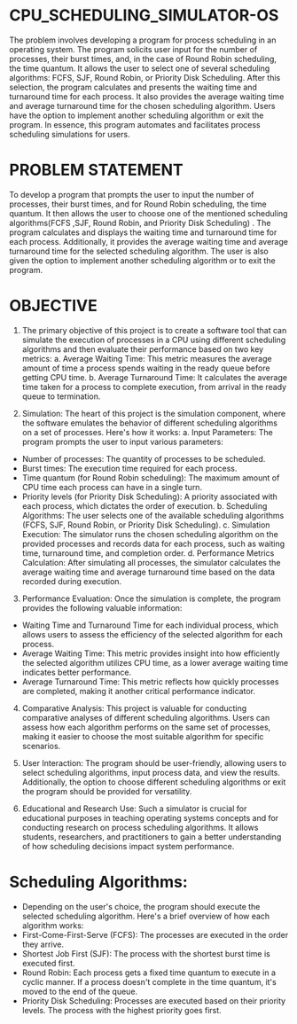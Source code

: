 # CPU_SCHEDULING_SIMULATOR-OS
The problem involves developing a program for process scheduling in an operating system. The program solicits user input for the number of processes, their burst times, and, in the case of Round Robin scheduling, the time quantum. It allows the user to select one of several scheduling algorithms: FCFS, SJF, Round Robin, or Priority Disk Scheduling. After this selection, the program calculates and presents the waiting time and turnaround time for each process. It also provides the average waiting time and average turnaround time for the chosen scheduling algorithm. Users have the option to implement another scheduling algorithm or exit the program. In essence, this program automates and facilitates process scheduling simulations for users.

# PROBLEM STATEMENT
To develop a program that prompts the user to input the number of processes, their burst times, and for Round Robin scheduling, the time quantum. It then allows the user to choose one of the mentioned scheduling algorithms(FCFS ,SJF, Round Robin, and Priority Disk Scheduling) . The program calculates and displays the waiting time and turnaround time for each process. Additionally, it provides the average waiting time and average turnaround time for the selected scheduling algorithm. The user is also given the option to implement another scheduling algorithm or to exit the program.

# OBJECTIVE
1. The primary objective of this project is to create a software tool that can simulate the execution of processes in a CPU using different scheduling algorithms and then evaluate their performance based on two key metrics:
a. Average Waiting Time: This metric measures the average amount of time a process spends waiting in the ready queue before getting CPU time.
b. Average Turnaround Time: It calculates the average time taken for a process to complete execution, from arrival in the ready queue to termination.

2. Simulation:
The heart of this project is the simulation component, where the software emulates the behavior of different scheduling algorithms on a set of processes. Here's how it works:
a. Input Parameters: The program prompts the user to input various parameters:
- Number of processes: The quantity of processes to be scheduled.
- Burst times: The execution time required for each process.
- Time quantum (for Round Robin scheduling): The maximum amount of CPU time each process can have in a single turn.
- Priority levels (for Priority Disk Scheduling): A priority associated with each process, which dictates the order of execution.
b. Scheduling Algorithms: The user selects one of the available scheduling algorithms (FCFS, SJF, Round Robin, or Priority Disk Scheduling).
c. Simulation Execution: The simulator runs the chosen scheduling algorithm on the provided processes and records data for each process, such as waiting time, turnaround time, and completion order.
d. Performance Metrics Calculation: After simulating all processes, the simulator calculates the average waiting time and average turnaround time based on the data recorded during execution.

3. Performance Evaluation:
Once the simulation is complete, the program provides the following valuable information:
- Waiting Time and Turnaround Time for each individual process, which allows users to assess the efficiency of the selected algorithm for each process.
- Average Waiting Time: This metric provides insight into how efficiently the selected algorithm utilizes CPU time, as a lower average waiting time indicates better performance.
- Average Turnaround Time: This metric reflects how quickly processes are completed, making it another critical performance indicator.
  
4. Comparative Analysis:
This project is valuable for conducting comparative analyses of different scheduling algorithms. Users can assess how each algorithm performs on the same set of processes, making it easier to choose the most suitable algorithm for specific scenarios.

5. User Interaction:
The program should be user-friendly, allowing users to select scheduling algorithms, input process data, and view the results. Additionally, the option to choose different scheduling algorithms or exit the program should be provided for versatility.

6. Educational and Research Use:
Such a simulator is crucial for educational purposes in teaching operating systems concepts and for conducting research on process scheduling algorithms. It allows students, researchers, and practitioners to gain a better understanding of how scheduling decisions impact system performance.

# Scheduling Algorithms:
- Depending on the user's choice, the program should execute the selected scheduling algorithm.
Here's a brief overview of how each algorithm works:
- First-Come-First-Serve (FCFS): The processes are executed in the order they arrive.
- Shortest Job First (SJF): The process with the shortest burst time is executed first.
- Round Robin: Each process gets a fixed time quantum to execute in a cyclic manner. If a process doesn't complete in the time quantum, it's moved to the end of the queue.
- Priority Disk Scheduling: Processes are executed based on their priority levels. The process with the highest priority goes first.
